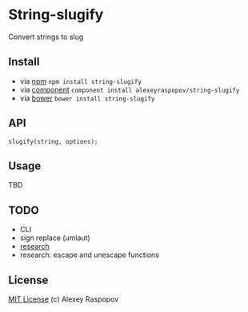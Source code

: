 # String-slugify

Convert strings to slug

## Install

 * via [npm](https://npmjs.org) `npm install string-slugify`
 * via [component](http://component.io) `component install alexeyraspopov/string-slugify`
 * via [bower](http://bower.io) `bower install string-slugify`

## API

	slugify(string, options);

## Usage

TBD

## TODO

 - CLI
 - sign replace (umlaut)
 - [research](http://stackoverflow.com/questions/8991908/how-do-i-enhance-slugify-to-handle-camel-case)
 - research: escape and unescape functions

## License

[MIT License](http://en.wikipedia.org/wiki/MIT_License) (c) Alexey Raspopov
